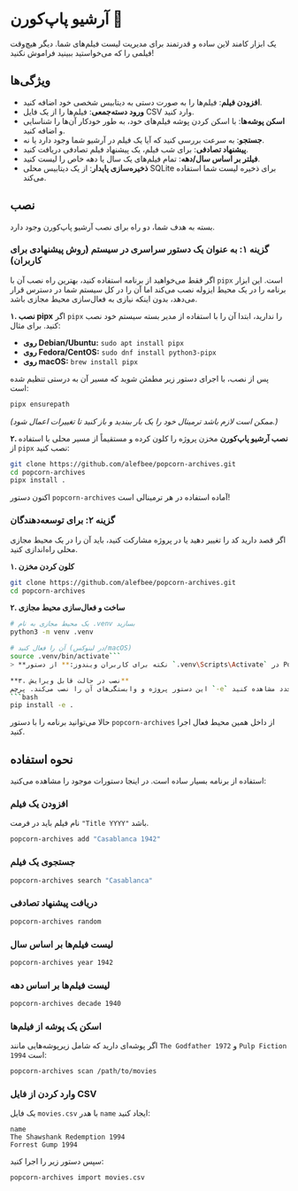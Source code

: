 # آرشیو پاپ‌کورن 🍿

یک ابزار کامند لاین ساده و قدرتمند برای مدیریت لیست فیلم‌های شما. دیگر هیچ‌وقت فیلمی را که می‌خواستید ببینید فراموش نکنید!

## ویژگی‌ها

-   **افزودن فیلم**: فیلم‌ها را به صورت دستی به دیتابیس شخصی خود اضافه کنید.
-   **ورود دسته‌جمعی**: فیلم‌ها را از یک فایل CSV وارد کنید.
-   **اسکن پوشه‌ها**: با اسکن کردن پوشه فیلم‌های خود، به طور خودکار آن‌ها را شناسایی و اضافه کنید.
-   **جستجو**: به سرعت بررسی کنید که آیا یک فیلم در آرشیو شما وجود دارد یا نه.
-   **پیشنهاد تصادفی**: برای شب فیلم، یک پیشنهاد فیلم تصادفی دریافت کنید.
-   **فیلتر بر اساس سال/دهه**: تمام فیلم‌های یک سال یا دهه خاص را لیست کنید.
-   **ذخیره‌سازی پایدار**: از یک دیتابیس محلی SQLite برای ذخیره لیست شما استفاده می‌کند.

## نصب

بسته به هدف شما، دو راه برای نصب آرشیو پاپ‌کورن وجود دارد.

### گزینه ۱: به عنوان یک دستور سراسری در سیستم (روش پیشنهادی برای کاربران)

اگر فقط می‌خواهید از برنامه استفاده کنید، بهترین راه نصب آن با `pipx` است. این ابزار برنامه را در یک محیط ایزوله نصب می‌کند اما آن را در کل سیستم شما در دسترس قرار می‌دهد، بدون اینکه نیازی به فعال‌سازی محیط مجازی باشد.

**۱. نصب pipx**
اگر `pipx` را ندارید، ابتدا آن را با استفاده از مدیر بسته سیستم خود نصب کنید. برای مثال:
-   **روی Debian/Ubuntu:** `sudo apt install pipx`
-   **روی Fedora/CentOS:** `sudo dnf install python3-pipx`
-   **روی macOS:** `brew install pipx`

پس از نصب، با اجرای دستور زیر مطمئن شوید که مسیر آن به درستی تنظیم شده است:
```bash
pipx ensurepath
```
*(ممکن است لازم باشد ترمینال خود را یک بار ببندید و باز کنید تا تغییرات اعمال شود.)*

**۲. نصب آرشیو پاپ‌کورن**
مخزن پروژه را کلون کرده و مستقیماً از مسیر محلی با استفاده از `pipx` نصب کنید:

```bash
git clone https://github.com/alefbee/popcorn-archives.git
cd popcorn-archives
pipx install .
```

اکنون دستور `popcorn-archives` آماده استفاده در هر ترمینالی است!

### گزینه ۲: برای توسعه‌دهندگان

اگر قصد دارید کد را تغییر دهید یا در پروژه مشارکت کنید، باید آن را در یک محیط مجازی محلی راه‌اندازی کنید.

**۱. کلون کردن مخزن**
```bash
git clone https://github.com/alefbee/popcorn-archives.git
cd popcorn-archives
```

**۲. ساخت و فعال‌سازی محیط مجازی**
```bash
# یک محیط مجازی به نام .venv بسازید
python3 -m venv .venv

# آن را فعال کنید (در لینوکس/macOS)
source .venv/bin/activate```
> **نکته برای کاربران ویندوز:** از دستور `.venv\Scripts\Activate` در PowerShell استفاده کنید.

**۳. نصب در حالت قابل ویرایش**
این دستور پروژه و وابستگی‌های آن را نصب می‌کند. پرچم `-e` به شما اجازه می‌دهد تغییرات خود را در کد فوراً و بدون نیاز به نصب مجدد مشاهده کنید.
```bash
pip install -e .
```
حالا می‌توانید برنامه را با دستور `popcorn-archives` از داخل همین محیط فعال اجرا کنید.

## نحوه استفاده

استفاده از برنامه بسیار ساده است. در اینجا دستورات موجود را مشاهده می‌کنید:

### افزودن یک فیلم

نام فیلم باید در فرمت `"Title YYYY"` باشد.

```bash
popcorn-archives add "Casablanca 1942"
```

### جستجوی یک فیلم

```bash
popcorn-archives search "Casablanca"
```

### دریافت پیشنهاد تصادفی

```bash
popcorn-archives random
```

### لیست فیلم‌ها بر اساس سال

```bash
popcorn-archives year 1942
```

### لیست فیلم‌ها بر اساس دهه

```bash
popcorn-archives decade 1940
```

### اسکن یک پوشه از فیلم‌ها

اگر پوشه‌ای دارید که شامل زیرپوشه‌هایی مانند `The Godfather 1972` و `Pulp Fiction 1994` است:

```bash
popcorn-archives scan /path/to/movies
```

### وارد کردن از فایل CSV

یک فایل `movies.csv` با هدر `name` ایجاد کنید:

```csv
name
The Shawshank Redemption 1994
Forrest Gump 1994
```

سپس دستور زیر را اجرا کنید:

```bash
popcorn-archives import movies.csv
```